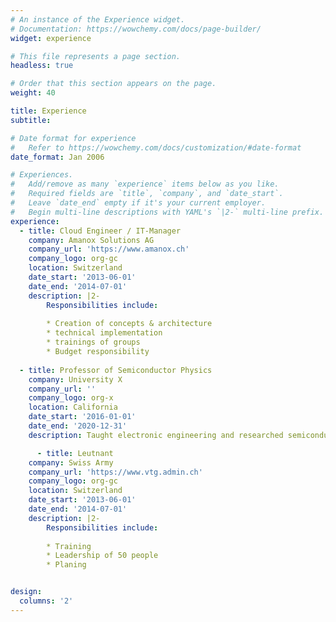 ```yaml
---
# An instance of the Experience widget.
# Documentation: https://wowchemy.com/docs/page-builder/
widget: experience

# This file represents a page section.
headless: true

# Order that this section appears on the page.
weight: 40

title: Experience
subtitle:

# Date format for experience
#   Refer to https://wowchemy.com/docs/customization/#date-format
date_format: Jan 2006

# Experiences.
#   Add/remove as many `experience` items below as you like.
#   Required fields are `title`, `company`, and `date_start`.
#   Leave `date_end` empty if it's your current employer.
#   Begin multi-line descriptions with YAML's `|2-` multi-line prefix.
experience:
  - title: Cloud Engineer / IT-Manager
    company: Amanox Solutions AG
    company_url: 'https://www.amanox.ch'
    company_logo: org-gc
    location: Switzerland
    date_start: '2013-06-01'
    date_end: '2014-07-01'
    description: |2-
        Responsibilities include:
        
        * Creation of concepts & architecture
        * technical implementation
        * trainings of groups
        * Budget responsibility
        
  - title: Professor of Semiconductor Physics
    company: University X
    company_url: ''
    company_logo: org-x
    location: California
    date_start: '2016-01-01'
    date_end: '2020-12-31'
    description: Taught electronic engineering and researched semiconductor physics.

      - title: Leutnant
    company: Swiss Army
    company_url: 'https://www.vtg.admin.ch'
    company_logo: org-gc
    location: Switzerland
    date_start: '2013-06-01'
    date_end: '2014-07-01'
    description: |2-
        Responsibilities include:
        
        * Training
        * Leadership of 50 people
        * Planing


design:
  columns: '2'
---
```

